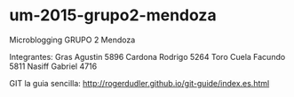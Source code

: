 # um-2015-grupo2-mendoza
Microblogging GRUPO 2 Mendoza

Integrantes:
Gras Agustin 5896
Cardona Rodrigo 5264
Toro Cuela Facundo 5811
Nasiff Gabriel 4716

GIT la guia sencilla: http://rogerdudler.github.io/git-guide/index.es.html
